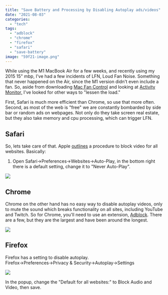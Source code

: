 ```yaml
---
title: "Save Battery and Processing by Disabling Autoplay ads/videos"
date: "2021-08-03"
categories: 
  - "tech"
tags: 
  - "adblock"
  - "chrome"
  - "firefox"
  - "safari"
  - "save-battery"
image: "59f21-image.png"
---
```


While using the M1 MacBook Air for a few weeks, and recently using my 2015 15" mbp, I've had a few incidents of LFN, Loud Fan Noise. Something that never happened on the Air, since the M1 version didn't even include a fan. So, aside from downloading [Mac Fan Control](https://crystalidea.com/macs-fan-control) and looking at [Activity Monitor,](https://support.apple.com/guide/activity-monitor/welcome/mac) I've looked for other ways to "lessen the load."

First, Safari is much more efficient than Chrome, so use that more often. Second, as most of the web is "free" we are constantly bombarded by side bar or random ads on webpages. Not only do they take screen real estate, but they also take memory and cpu processing, which can trigger LFN.

## Safari

So, lets take care of that. Apple [outlines](https://support.apple.com/guide/safari/stop-autoplay-videos-ibrw29c6ecf8/mac) a procedure to block video for all websites. Basically:  
1) Open Safari->Preferences->Websites->Auto-Play, in the bottom right there is a default setting, change it to "Never Auto-Play".

![](images/b2965-screen-shot-2021-08-03-at-2.21.37-pm-1024x750-1.png)

## Chrome

Chrome on the other hand has no easy way to disable autoplay videos, only to mute the sound which breaks functionality on all sites, including YouTube and Twitch. So for Chrome, you'll need to use an extension, [Adblock](https://getadblock.com/en/). There are a few, but they are the largest and have been around the longest.

![](images/9c455-screen-shot-2021-08-03-at-2.46.59-pm-1024x732-1.png)

## Firefox

Firefox has a setting to disable autoplay.  
Firefox->Preferences->Privacy & Security->Autoplay->Settings

![](images/aaef9-screen-shot-2021-08-03-at-2.48.48-pm-1024x600-1.png)

In the popup, change the "Default for all websites:" to Block Audio and Video, then save.
